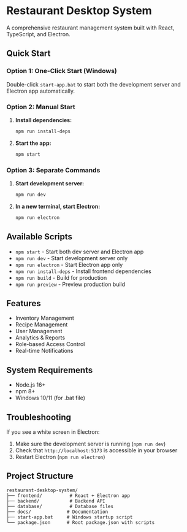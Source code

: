 # Restaurant Desktop System

A comprehensive restaurant management system built with React, TypeScript, and Electron.

## Quick Start

### Option 1: One-Click Start (Windows)
Double-click `start-app.bat` to start both the development server and Electron app automatically.

### Option 2: Manual Start
1. **Install dependencies:**
   ```bash
   npm run install-deps
   ```

2. **Start the app:**
   ```bash
   npm start
   ```

### Option 3: Separate Commands
1. **Start development server:**
   ```bash
   npm run dev
   ```

2. **In a new terminal, start Electron:**
   ```bash
   npm run electron
   ```

## Available Scripts

- `npm start` - Start both dev server and Electron app
- `npm run dev` - Start development server only
- `npm run electron` - Start Electron app only
- `npm run install-deps` - Install frontend dependencies
- `npm run build` - Build for production
- `npm run preview` - Preview production build

## Features

- Inventory Management
- Recipe Management
- User Management
- Analytics & Reports
- Role-based Access Control
- Real-time Notifications

## System Requirements

- Node.js 16+
- npm 8+
- Windows 10/11 (for .bat file)

## Troubleshooting

If you see a white screen in Electron:
1. Make sure the development server is running (`npm run dev`)
2. Check that `http://localhost:5173` is accessible in your browser
3. Restart Electron (`npm run electron`)

## Project Structure

```
restaurant-desktop-system/
├── frontend/          # React + Electron app
├── backend/           # Backend API
├── database/          # Database files
├── docs/             # Documentation
├── start-app.bat     # Windows startup script
└── package.json      # Root package.json with scripts
```